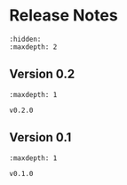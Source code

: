 # Release Notes

```{toctree}
:hidden:
:maxdepth: 2

```

## Version 0.2

```{toctree}
:maxdepth: 1

v0.2.0
```

## Version 0.1

```{toctree}
:maxdepth: 1

v0.1.0
```
